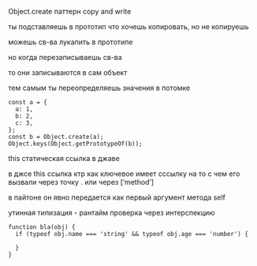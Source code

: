 Object.create паттерн copy and write

ты подставляешь в прототип что хочешь копировать, но не копируешь

можешь св-ва лукапить в прототипе

но когда перезаписываешь св-ва

то они записываются в сам объект

тем самым ты переопределяешь значения в потомке

```
const a = {
  a: 1,
  b: 2,
  c: 3,
};
const b = Object.create(a);
Object.keys(Object.getPrototypeOf(b));
```

this статическая ссылка в джаве

в джсе this ссылка ктр как ключевое имеет сссылку на то с чем его вызвали через точку . или через [‘method’]

в пайтоне он явно передается как первый аргумент метода self

утинная типизация - рантайм проверка через интерспекцию

```
function bla(obj) {
  if (typeof obj.name === 'string' && typeof obj.age === 'number') {
    
  }
}
```
